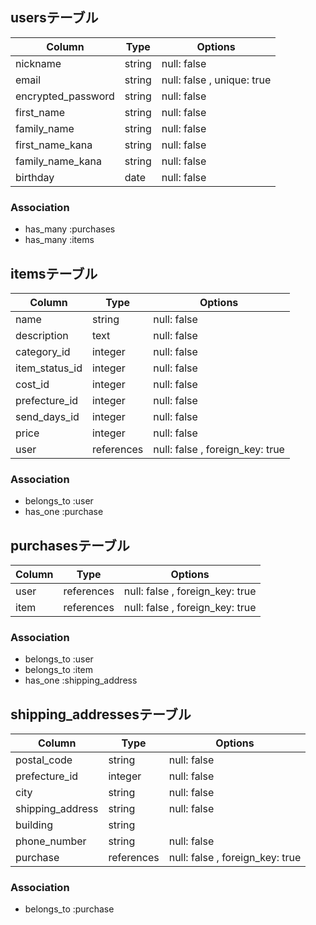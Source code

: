 ## usersテーブル

| Column             | Type   | Options                    |
| ------------------ | ------ | -------------------------- |
| nickname           | string | null: false                |
| email              | string | null: false , unique: true |
| encrypted_password | string | null: false                |
| first_name         | string | null: false                |
| family_name        | string | null: false                |
| first_name_kana    | string | null: false                |
| family_name_kana   | string | null: false                |
| birthday           | date   | null: false                |

### Association
- has_many   :purchases
- has_many   :items

## itemsテーブル

| Column             | Type       | Options                         |
| ------------------ | -----------| --------------------------------|
| name               | string     | null: false                     |
| description        | text       | null: false                     |
| category_id        | integer    | null: false                     |
| item_status_id     | integer    | null: false                     |
| cost_id            | integer    | null: false                     |
| prefecture_id      | integer    | null: false                     |
| send_days_id       | integer    | null: false                     |
| price              | integer    | null: false                     |
| user               | references | null: false , foreign_key: true |

### Association
- belongs_to :user
- has_one    :purchase

## purchasesテーブル

| Column              | Type       | Options                         |
| --------------------| ---------- | ------------------------------- |
| user                | references | null: false , foreign_key: true |
| item                | references | null: false , foreign_key: true |

### Association
- belongs_to :user
- belongs_to :item
- has_one    :shipping_address

## shipping_addressesテーブル

| Column              | Type       | Options                         |
| ------------------- | ---------- | ------------------------------- |
| postal_code         | string     | null: false                     |
| prefecture_id       | integer    | null: false                     |
| city                | string     | null: false                     |
| shipping_address    | string     | null: false                     |
| building            | string     |                                 |
| phone_number        | string     | null: false                     |
| purchase            | references | null: false , foreign_key: true |

### Association
- belongs_to :purchase